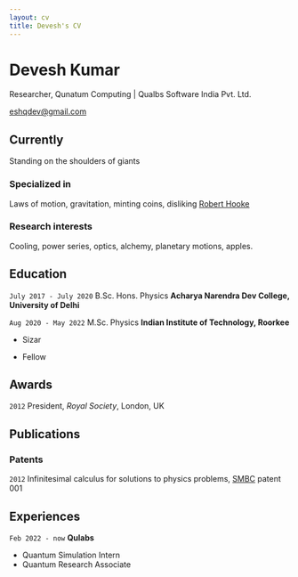 ```yaml
---
layout: cv
title: Devesh's CV
---
```

# Devesh Kumar
Researcher, Qunatum Computing | Qualbs Software India Pvt. Ltd.

<div id="webaddress">
<a href="eshqdev@gmail.com">eshqdev@gmail.com</a>
</div>


## Currently

Standing on the shoulders of giants

### Specialized in

Laws of motion, gravitation, minting coins, disliking [Robert Hooke](http://en.wikipedia.org/wiki/Robert_Hooke)


### Research interests

Cooling, power series, optics, alchemy, planetary motions, apples.


## Education

`July 2017 - July 2020`
B.Sc. Hons. Physics
__Acharya Narendra Dev College, University of Delhi__

`Aug 2020 - May 2022`
M.Sc. Physics
__Indian Institute of Technology, Roorkee__

- Sizar

- Fellow


## Awards

`2012`
President, *Royal Society*, London, UK



## Publications

<!-- A list is also available [online](http://scholar.google.co.uk/citations?user=LTOTl0YAAAAJ) -->

### Patents

`2012`
Infinitesimal calculus for solutions to physics problems, [SMBC](http://www.techdirt.com/articles/20121011/09312820678/if-patents-had-been-around-time-newton.shtml) patent 001


## Experiences

`Feb 2022 - now`
__Qulabs__

- Quantum Simulation Intern
- Quantum Research Associate


<!-- ### Footer
Last updated: May 2023 | A template, in active editing-->

